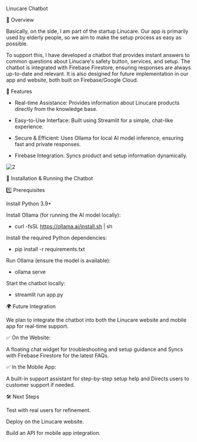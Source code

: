 Linucare Chatbot

📌 Overview

Basically, on the side, I am part of the startup Linucare. Our app is primarily used by elderly people, so we aim to make the setup process as easy as possible.

To support this, I have developed a chatbot that provides instant answers to common questions about Linucare's safety button, services, and setup. The chatbot is integrated with Firebase Firestore, ensuring responses are always up-to-date and relevant. It is also designed for future implementation in our app and website, both built on Firebase/Google Cloud.

🚀 Features

- Real-time Assistance: Provides information about Linucare products directly from the knowledge base.

- Easy-to-Use Interface: Built using Streamlit for a simple, chat-like experience.

- Secure & Efficient: Uses Ollama for local AI model inference, ensuring fast and private responses.

- Firebase Integration: Syncs product and setup information dynamically.


![2](https://github.com/user-attachments/assets/0a9ef198-3aa5-47ce-9db6-7eb5ba199a29)


🔧 Installation & Running the Chatbot

1️⃣ Prerequisites

Install Python 3.9+

Install Ollama (for running the AI model locally):

- curl -fsSL https://ollama.ai/install.sh | sh

Install the required Python dependencies:

- pip install -r requirements.txt

Run Ollama (ensure the model is available):

- ollama serve

Start the chatbot locally:

- streamlit run app.py

🌍 Future Integration

We plan to integrate the chatbot into both the Linucare website and mobile app for real-time support.

✅ On the Website:

A floating chat widget for troubleshooting and setup guidance and Syncs with Firebase Firestore for the latest FAQs.

✅ In the Mobile App:

A built-in support assistant for step-by-step setup help and Directs users to customer support if needed.

🛠️ Next Steps

Test with real users for refinement.

Deploy on the Linucare website.

Build an API for mobile app integration.


